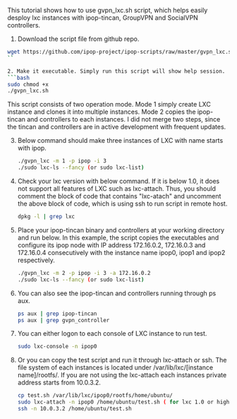 This tutorial shows how to use gvpn_lxc.sh script, which helps easily desploy lxc instances with ipop-tincan, GroupVPN and SocialVPN controllers.

1. Download the script file from github repo.

  ```bash
  wget https://github.com/ipop-project/ipop-scripts/raw/master/gvpn_lxc.sh
  ``

2. Make it executable. Simply run this script will show help session. 
 ```bash
  sudo chmod +x 
  ./gvpn_lxc.sh
  ```

This script consists of two operation mode. Mode 1 simply create LXC instance and clones it into multiple instances. Mode 2 copies the ipop-tincan and controllers to each instances. I did not merge two steps, since the tincan and controllers are in active development with frequent updates. 

3. Below command should make three instances of LXC with name starts with ipop. 
   ```bash
   ./gvpn_lxc -m 1 -p ipop -i 3 
   ./sudo lxc-ls --fancy (or sudo lxc-list)
   ```

4. Check your lxc version with below command. If it is below 1.0, it does not support all features of LXC such as lxc-attach. Thus, you should comment the block of code that contains "lxc-atach" and uncomment the above block of code, which is using ssh to run script in remote host. 

   ```bash
   dpkg -l | grep lxc
   ```

5. Place your ipop-tincan binary and controllers at your working directory and run below. In this example, the script copies the executables and configure its ipop node with IP address 172.16.0.2, 172.16.0.3 and 172.16.0.4 consecutively with the instance name ipop0, ipop1 and ipop2 respectively. 

   ```bash
   ./gvpn_lxc -m 2 -p ipop -i 3 -a 172.16.0.2
   ./sudo lxc-ls --fancy (or sudo lxc-list)
   ```
5. You can also see the ipop-tincan and controllers running through ps aux. 

   ```bash
   ps aux | grep ipop-tincan
   ps aux | grep gvpn_controller
   ```

6. You can either logon to each console of LXC instance to run test. 

   ```bash
   sudo lxc-console -n ipop0
   ```

7. Or you can copy the test script and run it through lxc-attach or ssh. The file system of each instances is located under /var/lib/lxc/[instance name]/rootfs/. If you are not using the lxc-attach each instances private address starts from 10.0.3.2.

   ```bash
   cp test.sh /var/lib/lxc/ipop0/rootfs/home/ubuntu/
   sudo lxc-attach -n ipop0 /home/ubuntu/test.sh ( for lxc 1.0 or higher)
   ssh -n 10.0.3.2 /home/ubuntu/test.sh
   ```
  
